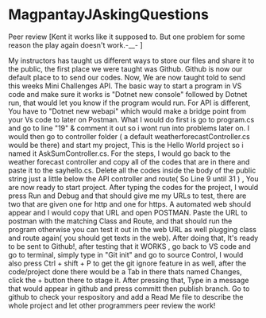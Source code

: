 # MagpantayJAskingQuestions

Peer review [Kent it works like it supposed to. But one problem for some reason the play again doesn't work.-__-   ]

My instructors has taught us different ways to store our files and share it to the public, the first place we were taught was Github. Github is now our default place to to send our codes. Now, We are now taught told to send this weeks Mini Challenges API. The basic way to start a program in VS code and make sure it works is "Dotnet new console" followed by Dotnet run, that would let you know if the program would run. For API is different, You have to "Dotnet new webapi" which would make a bridge point from your Vs code to later on Postman. What I would do first is go to program.cs and go to line "19" & comment it out so i wont run into problems later on. I would then go to controller folder ( a default weatherforecastController.cs would be there) and start my project, This is the Hello World project so i named it AskSumController.cs. For the steps, I would go back to the weather forecast controller and copy all of the codes that are in there and paste it to the sayhello.cs. Delete all the codes inside the body of the public string just a little below the API controller and route( So Line 9 until 31 ) , You are now ready to start project. After typing the codes for the project, I would press Run and Debug and that should give me my URLs to test, there are two that are given one for http and one for https. A automated web should appear and I would copy that URL and open POSTMAN. Paste the URL to postman with the matching Class and Route, and that should run the program otherwise you can test it out in the web URL as well plugging class and route again( you should get texts in the web). After doing that, It's ready to be sent to Github!, after testing that it WORKS , go back to VS code and go to terminal, simply type in "Git init" and go to source Control, I would also press Ctrl + shift + P to get the git ignore feature in as well, after the code/project done there would be a Tab in there thats named Changes, click the + button there to stage it. After pressing that, Type in a message that would appear in github and press committ then publish branch. Go to github to check your respository and add a Read Me file to describe the whole project and let other programmers peer review the work! 
